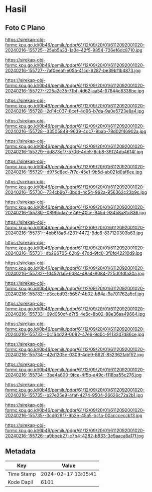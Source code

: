 # Hasil

## Foto C Plano

https://sirekap-obj-formc.kpu.go.id/0b46/pemilu/pdpr/61/12/09/20/01/6112092001020-20240216-155725--25eb5a33-1a3e-42f5-9854-736ef6dc8710.jpg

https://sirekap-obj-formc.kpu.go.id/0b46/pemilu/pdpr/61/12/09/20/01/6112092001020-20240216-155727--7af0eeaf-e05a-41cd-9287-be39bf1b4873.jpg

https://sirekap-obj-formc.kpu.go.id/0b46/pemilu/pdpr/61/12/09/20/01/6112092001020-20240216-155727--225a2c35-71bf-4d62-aa54-97844c8338be.jpg

https://sirekap-obj-formc.kpu.go.id/0b46/pemilu/pdpr/61/12/09/20/01/6112092001020-20240216-155728--2d14c037-8cef-4d96-b7da-9a0e5723e8a4.jpg

https://sirekap-obj-formc.kpu.go.id/0b46/pemilu/pdpr/61/12/09/20/01/6112092001020-20240216-155728--33505848-9639-4dc7-9bab-78d02f46902a.jpg

https://sirekap-obj-formc.kpu.go.id/0b46/pemilu/pdpr/61/12/09/20/01/6112092001020-20240216-155729--dd873ef7-5706-4de5-8cb8-39124db4614f.jpg

https://sirekap-obj-formc.kpu.go.id/0b46/pemilu/pdpr/61/12/09/20/01/6112092001020-20240216-155729--d975d8ed-7f7d-45e1-9b5d-ab021d0af6ee.jpg

https://sirekap-obj-formc.kpu.go.id/0b46/pemilu/pdpr/61/12/09/20/01/6112092001020-20240216-155730--734cb9b7-3bdd-4c54-992a-956362c23b9c.jpg

https://sirekap-obj-formc.kpu.go.id/0b46/pemilu/pdpr/61/12/09/20/01/6112092001020-20240216-155730--0899bda7-e7a9-40ce-945d-93458a81c836.jpg

https://sirekap-obj-formc.kpu.go.id/0b46/pemilu/pdpr/61/12/09/20/01/6112092001020-20240216-155731--4bb6f8a6-f231-4472-9dc6-837120303b63.jpg

https://sirekap-obj-formc.kpu.go.id/0b46/pemilu/pdpr/61/12/09/20/01/6112092001020-20240216-155731--db296705-62b9-47dd-9fc0-3f0fd42210d9.jpg

https://sirekap-obj-formc.kpu.go.id/0b46/pemilu/pdpr/61/12/09/20/01/6112092001020-20240216-155732--1d452da5-6d34-48a4-8084-225d0fdfa30a.jpg

https://sirekap-obj-formc.kpu.go.id/0b46/pemilu/pdpr/61/12/09/20/01/6112092001020-20240216-155732--e3ccbd93-5657-4b02-b64a-9a701762a5cf.jpg

https://sirekap-obj-formc.kpu.go.id/0b46/pemilu/pdpr/61/12/09/20/01/6112092001020-20240216-155733--69d050cf-d7f5-4e5c-8b02-88e36aa49664.jpg

https://sirekap-obj-formc.kpu.go.id/0b46/pemilu/pdpr/61/12/09/20/01/6112092001020-20240216-155733--0c164d29-0082-47e6-9d0c-91132d7d86ce.jpg

https://sirekap-obj-formc.kpu.go.id/0b46/pemilu/pdpr/61/12/09/20/01/6112092001020-20240216-155734--42d1205e-0309-4de9-862f-852362fabf52.jpg

https://sirekap-obj-formc.kpu.go.id/0b46/pemilu/pdpr/61/12/09/20/01/6112092001020-20240216-155734--3be4a600-9fce-4f5b-a49c-f118ba55c276.jpg

https://sirekap-obj-formc.kpu.go.id/0b46/pemilu/pdpr/61/12/09/20/01/6112092001020-20240216-155735--b27e25e9-4faf-4274-9504-26626c72a2b1.jpg

https://sirekap-obj-formc.kpu.go.id/0b46/pemilu/pdpr/61/12/09/20/01/6112092001020-20240216-155735--3cd626f7-9b2e-45a5-bc1a-00accceccbf3.jpg

https://sirekap-obj-formc.kpu.go.id/0b46/pemilu/pdpr/61/12/09/20/01/6112092001020-20240216-155726--a9bbeb27-c7b4-4282-b833-3e9aaca6a17f.jpg


## Metadata

| Key        | Value               |
| ---------- | ------------------- |
| Time Stamp | 2024-02-17 13:05:41 |
| Kode Dapil | 6101                |



